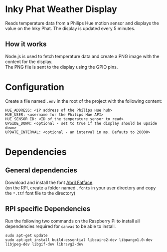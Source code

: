 # Inky Phat Weather Display

Reads temperature data from a Philips Hue motion sensor and displays the value on the Inky Phat.
The display is updated every 5 minutes.

## How it works

Node.js is used to fetch temperature data and create a PNG image with the content for the display.  
The PNG file is sent to the display using the GPIO pins.

# Configuration

Create a file named `.env` in the root of the project with the following content:
```
HUE_ADDRESS: <IP address of the Philips Hue hub>
HUE_USER: <username for the Philips Hue API>
HUE_SENSOR_ID: <ID of the temperature sensor to read>
UPSIDE_DOWN: <optional - set to true if the display should be upside down>
UPDATE_INTERVAL: <optional - an interval in ms. Defauts to 20000>
```

# Dependencies

## General dependencies

Download and install the font [Abril Fatface](https://fonts.google.com/specimen/Abril+Fatface).  
(on the RPI, create a folder named `.fonts` in your user directory and copy the `*.ttf` font file to the directory)

## RPI specific Dependencies

Run the following two commands on the Raspberry Pi to install all dependencies required for `canvas` to be able to install.

```
sudo apt-get update
sudo apt-get install build-essential libcairo2-dev libpango1.0-dev libjpeg-dev libgif-dev librsvg2-dev
```
